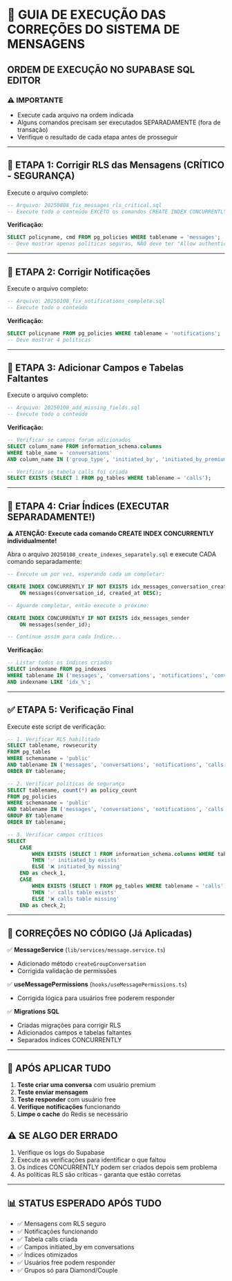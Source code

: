 # 🚨 GUIA DE EXECUÇÃO DAS CORREÇÕES DO SISTEMA DE MENSAGENS

## ORDEM DE EXECUÇÃO NO SUPABASE SQL EDITOR

### ⚠️ IMPORTANTE
- Execute cada arquivo na ordem indicada
- Alguns comandos precisam ser executados SEPARADAMENTE (fora de transação)
- Verifique o resultado de cada etapa antes de prosseguir

---

## 📝 ETAPA 1: Corrigir RLS das Mensagens (CRÍTICO - SEGURANÇA)

Execute o arquivo completo:
```sql
-- Arquivo: 20250808_fix_messages_rls_critical.sql
-- Execute todo o conteúdo EXCETO os comandos CREATE INDEX CONCURRENTLY
```

**Verificação:**
```sql
SELECT policyname, cmd FROM pg_policies WHERE tablename = 'messages';
-- Deve mostrar apenas políticas seguras, NÃO deve ter "Allow authenticated users to view messages"
```

---

## 📝 ETAPA 2: Corrigir Notificações

Execute o arquivo completo:
```sql
-- Arquivo: 20250108_fix_notifications_complete.sql
-- Execute todo o conteúdo
```

**Verificação:**
```sql
SELECT policyname FROM pg_policies WHERE tablename = 'notifications';
-- Deve mostrar 4 políticas
```

---

## 📝 ETAPA 3: Adicionar Campos e Tabelas Faltantes

Execute o arquivo completo:
```sql
-- Arquivo: 20250108_add_missing_fields.sql
-- Execute todo o conteúdo
```

**Verificação:**
```sql
-- Verificar se campos foram adicionados
SELECT column_name FROM information_schema.columns 
WHERE table_name = 'conversations' 
AND column_name IN ('group_type', 'initiated_by', 'initiated_by_premium');

-- Verificar se tabela calls foi criada
SELECT EXISTS (SELECT 1 FROM pg_tables WHERE tablename = 'calls');
```

---

## 📝 ETAPA 4: Criar Índices (EXECUTAR SEPARADAMENTE!)

⚠️ **ATENÇÃO: Execute cada comando CREATE INDEX CONCURRENTLY individualmente!**

Abra o arquivo `20250108_create_indexes_separately.sql` e execute CADA comando separadamente:

```sql
-- Execute um por vez, esperando cada um completar:

CREATE INDEX CONCURRENTLY IF NOT EXISTS idx_messages_conversation_created 
    ON messages(conversation_id, created_at DESC);

-- Aguarde completar, então execute o próximo:

CREATE INDEX CONCURRENTLY IF NOT EXISTS idx_messages_sender 
    ON messages(sender_id);

-- Continue assim para cada índice...
```

**Verificação:**
```sql
-- Listar todos os índices criados
SELECT indexname FROM pg_indexes 
WHERE tablename IN ('messages', 'conversations', 'notifications', 'conversation_participants')
AND indexname LIKE 'idx_%';
```

---

## ✅ ETAPA 5: Verificação Final

Execute este script de verificação:

```sql
-- 1. Verificar RLS habilitado
SELECT tablename, rowsecurity 
FROM pg_tables 
WHERE schemaname = 'public' 
AND tablename IN ('messages', 'conversations', 'notifications', 'calls')
ORDER BY tablename;

-- 2. Verificar políticas de segurança
SELECT tablename, count(*) as policy_count 
FROM pg_policies 
WHERE schemaname = 'public' 
AND tablename IN ('messages', 'conversations', 'notifications', 'calls')
GROUP BY tablename
ORDER BY tablename;

-- 3. Verificar campos críticos
SELECT 
    CASE 
        WHEN EXISTS (SELECT 1 FROM information_schema.columns WHERE table_name = 'conversations' AND column_name = 'initiated_by') 
        THEN '✅ initiated_by exists' 
        ELSE '❌ initiated_by missing' 
    END as check_1,
    CASE 
        WHEN EXISTS (SELECT 1 FROM pg_tables WHERE tablename = 'calls') 
        THEN '✅ calls table exists' 
        ELSE '❌ calls table missing' 
    END as check_2;
```

---

## 🔧 CORREÇÕES NO CÓDIGO (Já Aplicadas)

✅ **MessageService** (`lib/services/message.service.ts`)
- Adicionado método `createGroupConversation`
- Corrigida validação de permissões

✅ **useMessagePermissions** (`hooks/useMessagePermissions.ts`)
- Corrigida lógica para usuários free poderem responder

✅ **Migrations SQL**
- Criadas migrações para corrigir RLS
- Adicionados campos e tabelas faltantes
- Separados índices CONCURRENTLY

---

## 🚀 APÓS APLICAR TUDO

1. **Teste criar uma conversa** com usuário premium
2. **Teste enviar mensagem** 
3. **Teste responder** com usuário free
4. **Verifique notificações** funcionando
5. **Limpe o cache** do Redis se necessário

## ⚠️ SE ALGO DER ERRADO

1. Verifique os logs do Supabase
2. Execute as verificações para identificar o que faltou
3. Os índices CONCURRENTLY podem ser criados depois sem problema
4. As políticas RLS são críticas - garanta que estão corretas

---

## 📊 STATUS ESPERADO APÓS TUDO

- ✅ Mensagens com RLS seguro
- ✅ Notificações funcionando
- ✅ Tabela calls criada
- ✅ Campos initiated_by em conversations
- ✅ Índices otimizados
- ✅ Usuários free podem responder
- ✅ Grupos só para Diamond/Couple